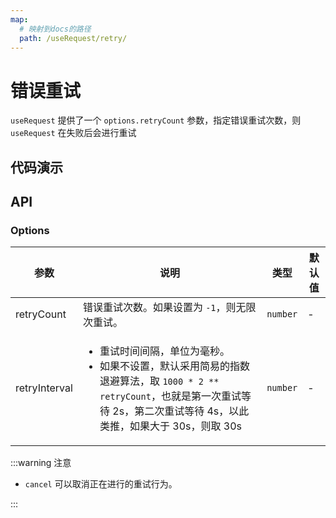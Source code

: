 ```yaml
---
map:
  # 映射到docs的路径
  path: /useRequest/retry/
---
```


# 错误重试

`useRequest` 提供了一个 `options.retryCount` 参数，指定错误重试次数，则 `useRequest` 在失败后会进行重试

## 代码演示

<demo src="./demo/demo.vue"
  language="vue"
  title=""
  desc="请求错误重试三次,加上首次请求失败，所以最后为四次错误"> </demo>

## API

### Options

| 参数 | 说明 | 类型 | 默认值 |
| --- | --- | --- | --- |
| retryCount | 错误重试次数。如果设置为 `-1`，则无限次重试。 | `number` | - |
| retryInterval | <ul><li>重试时间间隔，单位为毫秒。</li><li>如果不设置，默认采用简易的指数退避算法，取 `1000 * 2 ** retryCount`，也就是第一次重试等待 2s，第二次重试等待 4s，以此类推，如果大于 30s，则取 30s </li></ul> | `number` | - |

:::warning 注意

- `cancel` 可以取消正在进行的重试行为。

:::
